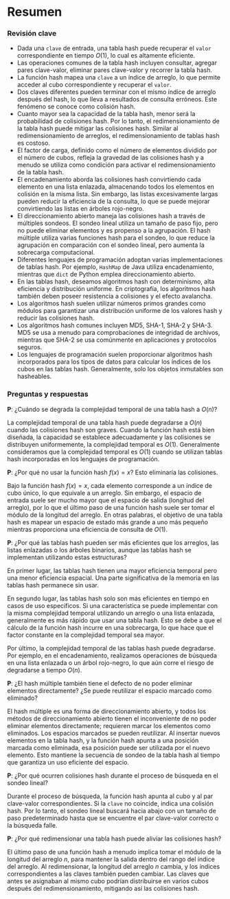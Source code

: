 # Resumen

### Revisión clave

- Dada una `clave` de entrada, una tabla hash puede recuperar el `valor` correspondiente en tiempo $O(1)$, lo cual es altamente eficiente.
- Las operaciones comunes de la tabla hash incluyen consultar, agregar pares clave-valor, eliminar pares clave-valor y recorrer la tabla hash.
- La función hash mapea una `clave` a un índice de arreglo, lo que permite acceder al cubo correspondiente y recuperar el `valor`.
- Dos claves diferentes pueden terminar con el mismo índice de arreglo después del hash, lo que lleva a resultados de consulta erróneos. Este fenómeno se conoce como colisión hash.
- Cuanto mayor sea la capacidad de la tabla hash, menor será la probabilidad de colisiones hash. Por lo tanto, el redimensionamiento de la tabla hash puede mitigar las colisiones hash. Similar al redimensionamiento de arreglos, el redimensionamiento de tablas hash es costoso.
- El factor de carga, definido como el número de elementos dividido por el número de cubos, refleja la gravedad de las colisiones hash y a menudo se utiliza como condición para activar el redimensionamiento de la tabla hash.
- El encadenamiento aborda las colisiones hash convirtiendo cada elemento en una lista enlazada, almacenando todos los elementos en colisión en la misma lista. Sin embargo, las listas excesivamente largas pueden reducir la eficiencia de la consulta, lo que se puede mejorar convirtiendo las listas en árboles rojo-negro.
- El direccionamiento abierto maneja las colisiones hash a través de múltiples sondeos. El sondeo lineal utiliza un tamaño de paso fijo, pero no puede eliminar elementos y es propenso a la agrupación. El hash múltiple utiliza varias funciones hash para el sondeo, lo que reduce la agrupación en comparación con el sondeo lineal, pero aumenta la sobrecarga computacional.
- Diferentes lenguajes de programación adoptan varias implementaciones de tablas hash. Por ejemplo, `HashMap` de Java utiliza encadenamiento, mientras que `dict` de Python emplea direccionamiento abierto.
- En las tablas hash, deseamos algoritmos hash con determinismo, alta eficiencia y distribución uniforme. En criptografía, los algoritmos hash también deben poseer resistencia a colisiones y el efecto avalancha.
- Los algoritmos hash suelen utilizar números primos grandes como módulos para garantizar una distribución uniforme de los valores hash y reducir las colisiones hash.
- Los algoritmos hash comunes incluyen MD5, SHA-1, SHA-2 y SHA-3. MD5 se usa a menudo para comprobaciones de integridad de archivos, mientras que SHA-2 se usa comúnmente en aplicaciones y protocolos seguros.
- Los lenguajes de programación suelen proporcionar algoritmos hash incorporados para los tipos de datos para calcular los índices de los cubos en las tablas hash. Generalmente, solo los objetos inmutables son hasheables.

### Preguntas y respuestas

**P**: ¿Cuándo se degrada la complejidad temporal de una tabla hash a $O(n)$?

La complejidad temporal de una tabla hash puede degradarse a $O(n)$ cuando las colisiones hash son graves. Cuando la función hash está bien diseñada, la capacidad se establece adecuadamente y las colisiones se distribuyen uniformemente, la complejidad temporal es $O(1)$. Generalmente consideramos que la complejidad temporal es $O(1)$ cuando se utilizan tablas hash incorporadas en los lenguajes de programación.

**P**: ¿Por qué no usar la función hash $f(x) = x$? Esto eliminaría las colisiones.

Bajo la función hash $f(x) = x$, cada elemento corresponde a un índice de cubo único, lo que equivale a un arreglo. Sin embargo, el espacio de entrada suele ser mucho mayor que el espacio de salida (longitud del arreglo), por lo que el último paso de una función hash suele ser tomar el módulo de la longitud del arreglo. En otras palabras, el objetivo de una tabla hash es mapear un espacio de estado más grande a uno más pequeño mientras proporciona una eficiencia de consulta de $O(1)$.

**P**: ¿Por qué las tablas hash pueden ser más eficientes que los arreglos, las listas enlazadas o los árboles binarios, aunque las tablas hash se implementan utilizando estas estructuras?

En primer lugar, las tablas hash tienen una mayor eficiencia temporal pero una menor eficiencia espacial. Una parte significativa de la memoria en las tablas hash permanece sin usar.

En segundo lugar, las tablas hash solo son más eficientes en tiempo en casos de uso específicos. Si una característica se puede implementar con la misma complejidad temporal utilizando un arreglo o una lista enlazada, generalmente es más rápido que usar una tabla hash. Esto se debe a que el cálculo de la función hash incurre en una sobrecarga, lo que hace que el factor constante en la complejidad temporal sea mayor.

Por último, la complejidad temporal de las tablas hash puede degradarse. Por ejemplo, en el encadenamiento, realizamos operaciones de búsqueda en una lista enlazada o un árbol rojo-negro, lo que aún corre el riesgo de degradarse a tiempo $O(n)$.

**P**: ¿El hash múltiple también tiene el defecto de no poder eliminar elementos directamente? ¿Se puede reutilizar el espacio marcado como eliminado?

El hash múltiple es una forma de direccionamiento abierto, y todos los métodos de direccionamiento abierto tienen el inconveniente de no poder eliminar elementos directamente; requieren marcar los elementos como eliminados. Los espacios marcados se pueden reutilizar. Al insertar nuevos elementos en la tabla hash, y la función hash apunta a una posición marcada como eliminada, esa posición puede ser utilizada por el nuevo elemento. Esto mantiene la secuencia de sondeo de la tabla hash al tiempo que garantiza un uso eficiente del espacio.

**P**: ¿Por qué ocurren colisiones hash durante el proceso de búsqueda en el sondeo lineal?

Durante el proceso de búsqueda, la función hash apunta al cubo y al par clave-valor correspondientes. Si la `clave` no coincide, indica una colisión hash. Por lo tanto, el sondeo lineal buscará hacia abajo con un tamaño de paso predeterminado hasta que se encuentre el par clave-valor correcto o la búsqueda falle.

**P**: ¿Por qué redimensionar una tabla hash puede aliviar las colisiones hash?

El último paso de una función hash a menudo implica tomar el módulo de la longitud del arreglo $n$, para mantener la salida dentro del rango del índice del arreglo. Al redimensionar, la longitud del arreglo $n$ cambia, y los índices correspondientes a las claves también pueden cambiar. Las claves que antes se asignaban al mismo cubo podrían distribuirse en varios cubos después del redimensionamiento, mitigando así las colisiones hash.
